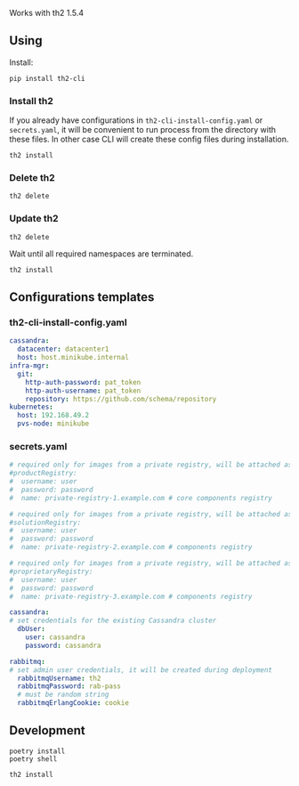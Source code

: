 Works with th2 1.5.4

## Using

Install:

```commandline
pip install th2-cli
```

### Install th2

If you already have configurations in `th2-cli-install-config.yaml` or `secrets.yaml`, it will be convenient to run process from the directory with these files.
In other case CLI will create these config files during installation.

```commandline
th2 install
```

### Delete th2

```commandline
th2 delete
```

### Update th2

```commandline
th2 delete
```

Wait until all required namespaces are terminated.

```commandline
th2 install
```

## Configurations templates

### th2-cli-install-config.yaml

```yaml
cassandra:
  datacenter: datacenter1
  host: host.minikube.internal
infra-mgr:
  git:
    http-auth-password: pat_token
    http-auth-username: pat_token
    repository: https://github.com/schema/repository
kubernetes:
  host: 192.168.49.2
  pvs-node: minikube
```

### secrets.yaml

```yaml
# required only for images from a private registry, will be attached as the first PullSecret to deployments
#productRegistry:
#  username: user
#  password: password
#  name: private-registry-1.example.com # core components registry

# required only for images from a private registry, will be attached as the second PullSecret to deployments
#solutionRegistry:
#  username: user
#  password: password
#  name: private-registry-2.example.com # components registry

# required only for images from a private registry, will be attached as the third PullSecret to deployments
#proprietaryRegistry:
#  username: user
#  password: password
#  name: private-registry-3.example.com # components registry

cassandra:
# set credentials for the existing Cassandra cluster
  dbUser:
    user: cassandra
    password: cassandra

rabbitmq:
# set admin user credentials, it will be created during deployment
  rabbitmqUsername: th2
  rabbitmqPassword: rab-pass
  # must be random string
  rabbitmqErlangCookie: cookie
```

## Development

```
poetry install
poetry shell
```

```commandline
th2 install
```